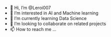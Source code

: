 - 👋 Hi, I’m @Leroi007
- 👀 I’m interested in AI and Machine learning 
- 🌱 I’m currently learning Data Science
- 💞️ I’m looking to collaborate on related projects
- 📫 How to reach me ...

<!---
Leroi007/Leroi007 is a ✨ special ✨ repository because its `README.md` (this file) appears on your GitHub profile.
You can click the Preview link to take a look at your changes.
--->
